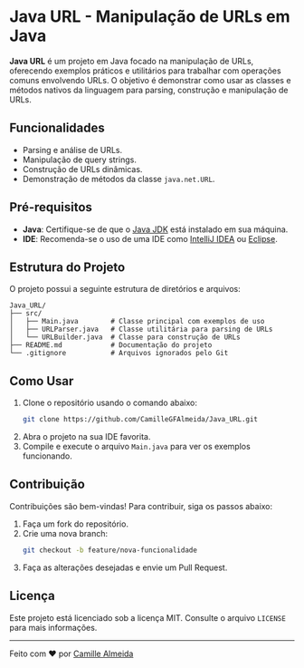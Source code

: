 
# Java URL - Manipulação de URLs em Java

**Java URL** é um projeto em Java focado na manipulação de URLs, oferecendo exemplos práticos e utilitários para trabalhar com operações comuns envolvendo URLs. O objetivo é demonstrar como usar as classes e métodos nativos da linguagem para parsing, construção e manipulação de URLs.

## Funcionalidades
- Parsing e análise de URLs.
- Manipulação de query strings.
- Construção de URLs dinâmicas.
- Demonstração de métodos da classe `java.net.URL`.

## Pré-requisitos
- **Java**: Certifique-se de que o [Java JDK](https://www.oracle.com/java/technologies/javase-downloads.html) está instalado em sua máquina.
- **IDE**: Recomenda-se o uso de uma IDE como [IntelliJ IDEA](https://www.jetbrains.com/idea/) ou [Eclipse](https://www.eclipse.org/downloads/).

## Estrutura do Projeto
O projeto possui a seguinte estrutura de diretórios e arquivos:

```
Java_URL/
├── src/
│   ├── Main.java        # Classe principal com exemplos de uso
│   ├── URLParser.java   # Classe utilitária para parsing de URLs
│   └── URLBuilder.java  # Classe para construção de URLs
├── README.md            # Documentação do projeto
└── .gitignore           # Arquivos ignorados pelo Git
```

## Como Usar
1. Clone o repositório usando o comando abaixo:
   ```bash
   git clone https://github.com/CamilleGFAlmeida/Java_URL.git
   ```
2. Abra o projeto na sua IDE favorita.
3. Compile e execute o arquivo `Main.java` para ver os exemplos funcionando.

## Contribuição
Contribuições são bem-vindas! Para contribuir, siga os passos abaixo:
1. Faça um fork do repositório.
2. Crie uma nova branch:
   ```bash
   git checkout -b feature/nova-funcionalidade
   ```
3. Faça as alterações desejadas e envie um Pull Request.

## Licença
Este projeto está licenciado sob a licença MIT. Consulte o arquivo `LICENSE` para mais informações.

---

Feito com ❤️ por [Camille Almeida](https://github.com/CamilleGFAlmeida)
